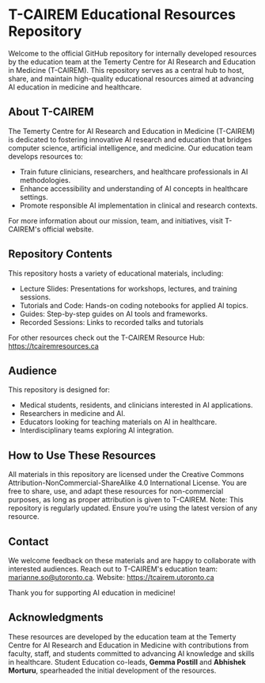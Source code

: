 #  T-CAIREM Educational Resources Repository

Welcome to the official GitHub repository for internally developed resources by the education team at the Temerty Centre for AI Research and Education in Medicine (T-CAIREM). This repository serves as a central hub to host, share, and maintain high-quality educational resources aimed at advancing AI education in medicine and healthcare.

##  About T-CAIREM
The Temerty Centre for AI Research and Education in Medicine (T-CAIREM) is dedicated to fostering innovative AI research and education that bridges computer science, artificial intelligence, and medicine. Our education team develops resources to:
- Train future clinicians, researchers, and healthcare professionals in AI methodologies.
- Enhance accessibility and understanding of AI concepts in healthcare settings.
- Promote responsible AI implementation in clinical and research contexts.

For more information about our mission, team, and initiatives, visit T-CAIREM's official website.

##  Repository Contents

This repository hosts a variety of educational materials, including:
- Lecture Slides: Presentations for workshops, lectures, and training sessions.
- Tutorials and Code: Hands-on coding notebooks for applied AI topics.
- Guides: Step-by-step guides on AI tools and frameworks.
- Recorded Sessions: Links to recorded talks and tutorials

For other resources check out the T-CAIREM Resource Hub: https://tcairemresources.ca 

##   Audience

This repository is designed for:
- Medical students, residents, and clinicians interested in AI applications.
- Researchers in medicine and AI.
- Educators looking for teaching materials on AI in healthcare.
- Interdisciplinary teams exploring AI integration.

##  How to Use These Resources

All materials in this repository are licensed under the Creative Commons Attribution-NonCommercial-ShareAlike 4.0 International License. You are free to share, use, and adapt these resources for non-commercial purposes, as long as proper attribution is given to T-CAIREM.
Note: This repository is regularly updated. Ensure you're using the latest version of any resource.

##  Contact

We welcome feedback on these materials and are happy to collaborate with interested audiences. 
Reach out to T-CAIREM's education team: marianne.so@utoronto.ca. 
Website: https://tcairem.utoronto.ca

Thank you for supporting AI education in medicine!

##  Acknowledgments

These resources are developed by the education team at the Temerty Centre for AI Research and Education in Medicine with contributions from faculty, staff, and students committed to advancing AI knowledge and skills in healthcare. Student Education co-leads, **Gemma Postill** and **Abhishek Morturu**, spearheaded the initial development of the resources. 

